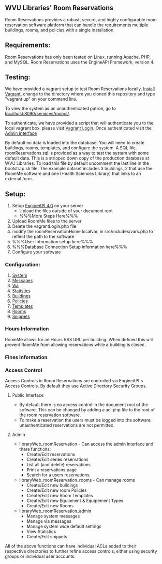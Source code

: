 ## WVU Libraries' Room Reservations

Room Reservations provides a robust, secure, and highly configurable room reservation software platform that can handle the requirements multiple buildings, rooms, and policies with a single installation. 

## Requirements:

Room Reservations has only been tested on Linux, running Apache, PHP, and MySQL. Room Reservations uses the EngineAPI Framework, version 4. 

## Testing:

We have provided a vagrant setup to test Room Reservations locally. [Install Vagrant](https://www.vagrantup.com/), change to the directory where you cloned this repository and type "vagrant up" on your command line.

To view the system as an unauthenticated patron, go to [localhost:8090/services/rooms/](http://localhost:8090/services/rooms/).

To authenticate, we have provided a script that will authenticate you to the local vagrant box, please visit [Vagrant Login](http://localhost:8090/services/rooms/vagrantLogin.php). Once authenticated visit the [Admin Interface](http://localhost:8090/services/rooms/admin)

By default no data is loaded into the database. You will need to create buildings, rooms, templates, and configure the system. A SQL file, roomReservations.sql is provided as a way to test the system with some default data. This is a stripped down copy of the production database at WVU Libraries. To load this file by default uncomment the last line in the bootstrap.sh file. The example dataset includes 3 buildings, 2 that use the RoomMe software and one (Health Sciences Library) that links to an external form. 

## Setup:

1. Setup [EngineAPI 4.0](https://github.com/wvulibraries/Engineapi/) on your server
	* Upload the files outside of your document root
	* %%%More Steps Here%%%
1. Upload RoomMe files to the server
1. Delete the vagrantLogin.php file
1. modify the roomReservationHome localvar, in src/includes/vars.php to reflect the path to the software
1. %%%User Information setup here%%%
1. %%%Database Connection Setup information here%%%
1. Configure your software

### Configuration:

1. [System](https://github.com/wvulibraries/RoomMe/blob/develop/src/admin/config/settings/README.md)
1. [Messages](https://github.com/wvulibraries/RoomMe/blob/develop/src/admin/config/messages/README.md)
1. [Via](https://github.com/wvulibraries/RoomMe/blob/develop/src/admin/config/via/README.md)
1. [Statistics](https://github.com/wvulibraries/RoomMe/blob/develop/src/admin/config/statistics/README.md)
1. [Buildings](https://github.com/wvulibraries/RoomMe/blob/develop/src/admin/roommanagement/buildings/README.md)
1. [Policies](https://github.com/wvulibraries/RoomMe/blob/develop/src/admin/roommanagement/policies/README.md)
1. [Templates](https://github.com/wvulibraries/RoomMe/blob/develop/src/admin/roommanagement/templates/README.md)
1. [Rooms](https://github.com/wvulibraries/RoomMe/blob/develop/src/admin/roommanagement/rooms/README.md)
1. [Snippets](https://github.com/wvulibraries/RoomMe/blob/develop/src/admin/config/snippets/README.md)

### Hours Information

RoomMe allows for an Hours RSS URL per building. When defined this will prevent RoomMe from allowing reservations while a building is closed. 



### Fines Information

### Access Control

Access Controls in Room Reservations are controlled via EngineAPI's Access Controls. By default they use Active Directory Security Groups. 

1. Public Interface
	* By default there is no access control in the document root of the sofware. This can be changed by adding a acl.php file to the root of the room reservation software.
	* To make a reservation the users must be logged into the software, unauthenticated reservations are not permitted. 

1. Admin
	* libraryWeb_roomReservation - Can access the admin interface and there functions:
		* Create/Edit reservations
		* Create/Edit series reservations
		* List all (and delete) reservations
		* Print a reservations page
		* Search for a users reservations. 
	* libraryWeb_roomReservation_rooms - Can manage rooms
		* Create/Edit new buildings
		* Create/Edit new room Policies
		* Create/Edit new Room Templates
		* Create/Edit new Equipment & Equipement Types
		* Create/Edit new Rooms
	* libraryWeb_roomReservation_admin 
		* Manage system messages
		* Manage via messages
		* Manage system wide default settings
		* View Statistics
		* Create/Edit snippets

All of the above functions can have individual ACLs added to their respective directories to further refine access controls, either using security groups or individual user accounts. 